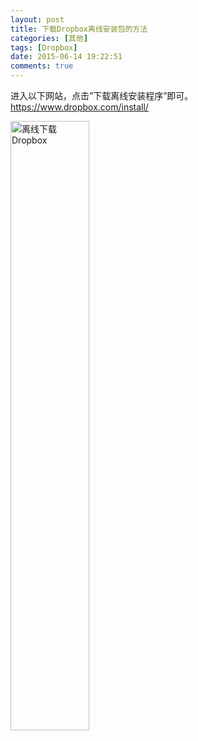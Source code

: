```yaml
---
layout: post
title: 下载Dropbox离线安装包的方法
categories: [其他]
tags: [Dropbox]
date: 2015-06-14 19:22:51
comments: true
---
```


进入以下网站，点击”下载离线安装程序”即可。
<https://www.dropbox.com/install/>
<!--more-->
<img src="{{ site.url }}/assets/blogImg/dropbox_install.png" width="50%" alt="离线下载Dropbox"/>

